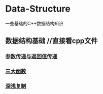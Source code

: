 # Data-Structure
一些基础的C++数据结构知识
## 数据结构基础 //直接看cpp文件
### [参数传递与返回值传递](C++数据结构基础/C++的三种参数传递方式.md)
### [三大函数](C++数据结构基础/三大函数.md)
### [深浅复制](C++数据结构基础/深浅复制.md)
